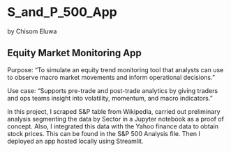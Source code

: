 # S_and_P_500_App

by Chisom Eluwa

## Equity Market Monitoring App


Purpose: “To simulate an equity trend monitoring tool that analysts can use to observe macro market movements and inform operational decisions.”

Use case: “Supports pre-trade and post-trade analytics by giving traders and ops teams insight into volatility, momentum, and macro indicators.”

In this project, I scraped S&P table from Wikipedia, carried out preliminary analysis segmenting the data by Sector in a Jupyter notebook as a proof of concept.
Also, I integrated this data with the Yahoo finance data to obtain stock prices. This can be found in the S&P 500 Analysis file. Then I deployed an app hosted locally using Streamlit.
